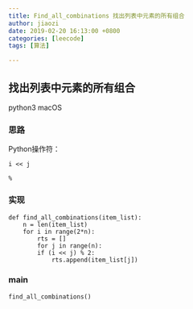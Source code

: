 ```yaml
---
title: Find_all_combinations 找出列表中元素的所有组合
author: jiaozi
date: 2019-02-20 16:13:00 +0800
categories: [leecode]
tags: [算法]

---
```

## 找出列表中元素的所有组合

python3
macOS

### 思路
Python操作符：

	i << j 
	
	%
### 实现
```
def find_all_combinations(item_list):
	n = len(item_list)
	for i in range(2*n):
		rts = []
		for j in range(n):
		if (i << j) % 2:
			rts.append(item_list[j])
```
### main
```
find_all_combinations()
```
